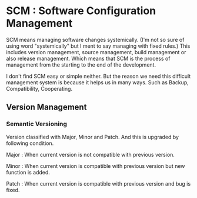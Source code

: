 # SCM : Software Configuration Management

SCM means managing software changes systemically. (I'm not so sure of using word "systemically" but I ment to say managing with fixed rules.) This includes version management, source management, build management or also release management. Which means that SCM is the process of management from the starting to the end of the development. 

I don't find SCM easy or simple neither. But the reason we need this difficult management system is because it helps us in many ways. Such as Backup, Compatibility, Cooperating.

## Version Management

### Semantic Versioning 

Version classified with Major, Minor and Patch. And this is upgraded by following condition.

Major : When current version is not compatible with previous version.

Minor : When current version is compatible with previous version but new function is added.

Patch : When current version is compatible with previous version and bug is fixed.

